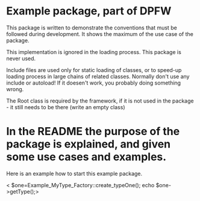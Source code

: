 # Example package, part of DPFW
This package is written to demonstrate the conventions that must be followed during development. 
It shows the maximum of the use case of the package. 

This implementation is ignored in the loading process. This package is never used. 

Include files are used only for static loading of classes, or to speed-up loading process in large chains of related classes.
Normally don't use any include or autoload! If it doesen't work, you probably doing something wrong. 

The Root class is required by the framework, if it is not used in the package - it still needs to be there (write an empty class)


# In the README the purpose of the package is explained, and given some use cases and examples. 

Here is an example how to start this example package.

<	$one=Example_MyType_Factory::create_typeOne();
	echo $one->getType();>